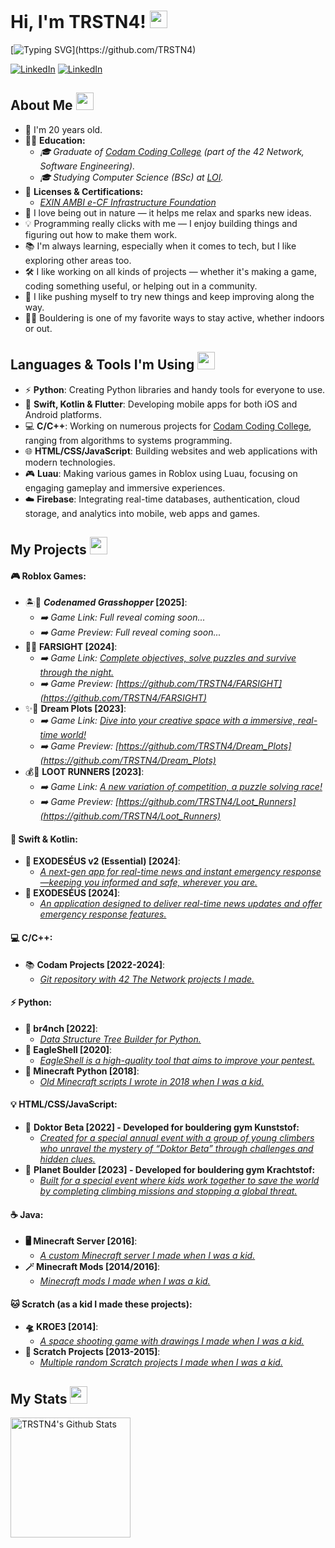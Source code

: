 
# Hi, I'm TRSTN4! <img src="https://media.giphy.com/media/hvRJCLFzcasrR4ia7z/giphy.gif" width="28"/>
[![Typing SVG](https://readme-typing-svg.herokuapp.com?font=Caveat&color=%93f56f31&size=25&height=40&lines=Nice+to+meet+you!;I'm+a+Software+Engineer.;Graduate+@+Codam+Coding+College;Student+@+LOI;)](https://github.com/TRSTN4)

[![LinkedIn](https://img.shields.io/badge/LinkedIn-0077B5?style=for-the-badge&logo=linkedin&logoColor=white)](https://www.linkedin.com/in/tristan-van-beek)
[![LinkedIn](https://img.shields.io/badge/%20Codam-000000?style=for-the-badge&logo=42&logoColor=white)](https://www.codam.nl)

## About Me <img src="https://c.tenor.com/uZFq07-ujK8AAAAi/man-shrugging-joypixels.gif" width="28"/>
* 📆 I'm 20 years old.
* 🧑‍🎓 **Education:**
  * _🎓 Graduate of [Codam Coding College](https://codam.nl/) (part of the 42 Network, Software Engineering)._
  * _🎓 Studying Computer Science (BSc) at [LOI](https://loi.nl/)._
* 🪪 **Licenses & Certifications:**
  * _[EXIN AMBI e-CF Infrastructure Foundation](https://media.licdn.com/dms/document/media/v2/D4E2DAQE-PzJR3r3QRw/profile-treasury-document-pdf-analyzed/B4EZeN_0fmHIAo-/0/1750434009799?e=1751500800&v=beta&t=Mf76CvQ_WJv7rrslgu6ipO6fBWCM6_CxQvxDow_DDcI)_
* 🍃 I love being out in nature — it helps me relax and sparks new ideas.
* 💡 Programming really clicks with me — I enjoy building things and figuring out how to make them work.
* 📚 I'm always learning, especially when it comes to tech, but I like exploring other areas too.
* 🛠️ I like working on all kinds of projects — whether it's making a game, coding something useful, or helping out in a community.
* 🌱 I like pushing myself to try new things and keep improving along the way.
* 🧗‍♂️ Bouldering is one of my favorite ways to stay active, whether indoors or out.
<p align="center">


## Languages & Tools I'm Using <img src="https://media.tenor.com/A-1z4jlGrXgAAAAi/onay2.gif" width="28"/>
- ⚡ **Python**: Creating Python libraries and handy tools for everyone to use.
- 📱 **Swift, Kotlin & Flutter**: Developing mobile apps for both iOS and Android platforms.
- 💻 **C/C++**: Working on numerous projects for [Codam Coding College](https://codam.nl), ranging from algorithms to systems programming.
- 🌐 **HTML/CSS/JavaScript**: Building websites and web applications with modern technologies.
- 🎮 **Luau**: Making various games in Roblox using Luau, focusing on engaging gameplay and immersive experiences.
- ☁️ **Firebase**: Integrating real-time databases, authentication, cloud storage, and analytics into mobile, web apps and games.
<p align="center">


## My Projects <img src="https://media.tenor.com/dmYlPVcctp8AAAAi/discord-emoji.gif" width="28"/>
#### 🎮 **Roblox Games:**
- 🏝️🧭 **_Codenamed Grasshopper_ [2025]**:
  * _➡️ Game Link: Full reveal coming soon..._
  * _➡️ Game Preview: Full reveal coming soon..._
- 🔦🌲 **FARSIGHT [2024]**:
  * _➡️ Game Link: [Complete objectives, solve puzzles and survive through the night.](https://www.roblox.com/games/15025258839/STORY-FARSIGHT)_
  * _➡️ Game Preview: [https://github.com/TRSTN4/FARSIGHT](https://github.com/TRSTN4/FARSIGHT)_
- ✨🏡 **Dream Plots [2023]**:
  * _➡️ Game Link: [Dive into your creative space with a immersive, real-time world!](https://www.roblox.com/games/13827214218/Dream-Plots)_
  * _➡️ Game Preview: [https://github.com/TRSTN4/Dream_Plots](https://github.com/TRSTN4/Dream_Plots)_
- 💰🏃 **LOOT RUNNERS [2023]**:
  * _➡️ Game Link: [A new variation of competition, a puzzle solving race!](https://www.roblox.com/games/12929417892/LOOT-RUNNERS)_
  * _➡️ Game Preview: [https://github.com/TRSTN4/Loot_Runners](https://github.com/TRSTN4/Loot_Runners)_
#### 📱 **Swift & Kotlin:**
- **🚨 EXODESÉUS v2 (Essential) [2024]**:
  * _[A next-gen app for real-time news and instant emergency response—keeping you informed and safe, wherever you are.]()_
- **🚨 EXODESÉUS [2024]**:
  * _[An application designed to deliver real-time news updates and offer emergency response features.](https://github.com/TRSTN4/EXODESEUS)_
#### 💻 **C/C++:**
- 📚 **Codam Projects [2022-2024]**:
  * _[Git repository with 42 The Network projects I made.](https://github.com/TRSTN4/42CodamProjects)_
#### ⚡ **Python:**
- **🌳 br4nch [2022]**:
  * _[Data Structure Tree Builder for Python.](https://github.com/TRSTN4/br4nch)_
- **🦅 EagleShell [2020]**:
  * _[EagleShell is a high-quality tool that aims to improve your pentest.](https://github.com/TRSTN4/EagleShell)_
- **🐍 Minecraft Python [2018]**:
  * _[Old Minecraft scripts I wrote in 2018 when I was a kid.](https://github.com/TRSTN4/Minecraft_Python_2018)_
#### 💡 **HTML/CSS/JavaScript:**
- 🧗 **Doktor Beta [2022] - Developed for bouldering gym Kunststof:**
  * _[Created for a special annual event with a group of young climbers who unravel the mystery of “Doktor Beta” through challenges and hidden clues.](https://github.com/TRSTN4/Kunststof)_
- 🧗 **Planet Boulder [2023] - Developed for bouldering gym Krachtstof:**
  * _[Built for a special event where kids work together to save the world by completing climbing missions and stopping a global threat.](https://github.com/TRSTN4/Krachtstof)_
#### ☕ **Java:**
- **🖥️ Minecraft Server [2016]**:
  * _[A custom Minecraft server I made when I was a kid.](https://github.com/TRSTN4/YouthDigital_Server_Design_2016)_
- **🪄 Minecraft Mods [2014/2016]**:
  * _[Minecraft mods I made when I was a kid.](https://github.com/TRSTN4/YouthDigital_Mod_Design_2014-2016)_
#### 🐱 **Scratch (as a kid I made these projects):**
- **🛸 KROE3 [2014]**:
  * _[A space shooting game with drawings I made when I was a kid.](https://scratch.mit.edu/projects/38849438/)_
- **👾 Scratch Projects [2013-2015]**:
  * _[Multiple random Scratch projects I made when I was a kid.](https://github.com/TRSTN4/Scratch_Projects_2013-2015)_
<p align="center">


## My Stats <img src="https://c.tenor.com/ZULdaf8iCHgAAAAi/100-discord.gif" width="28"/>
  
<a href="https://github.com/TRSTN4/"><img alt="TRSTN4's Github Stats" src="https://denvercoder1-github-readme-stats.vercel.app/api/?username=TRSTN4&show_icons=true&count_private=true&theme=react&hide_border=true&bg_color=1F222E&title_color=f56f31&icon_color=f56f31" height="192px"/></a>
